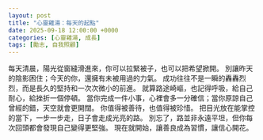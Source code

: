 ```yaml
---
layout: post
title: "心靈雞湯：每天的起點"
date: 2025-09-18 12:00:00 +0000
categories: [心靈雞湯, 成長]
tags: [勵志, 自我照顧]
---
```


每天清晨，陽光從窗縫滑進來，你可以拉緊被子，也可以把希望掀開。
別讓昨天的陰影困住；今天的你，還擁有未被用過的力氣。
成功往往不是一瞬的轟轟烈烈，而是長久的堅持和一次次微小的前進。
就算路途崎嶇，也記得呼吸，給自己耐心，給挫折一個停頓。
當你完成一件小事，心裡會多一分確信；當你原諒自己曾經的錯，天空就會更開闊。
你值得被善待，也值得被珍惜。
把目光放在能掌控的當下，一步一步走，日子會走成光亮的路。
別忘了，路並非永遠平坦，但你每次回頭都會發現自己變得更堅強。
現在就開始，讓善良成為習慣，讓信心開花。